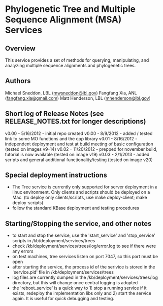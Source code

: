
Phylogenetic Tree and Multiple Sequence Alignment (MSA) Services
=============================================

Overview
----------
This service provides a set of methods for querying, manipulating, and analyzing multiple
sequence alignments and phylogenetic trees.

Authors
---------
Michael Sneddon, LBL (mwsneddon@lbl.gov)
Fangfang Xia, ANL (fangfang.xia@gmail.com)
Matt Henderson, LBL (mhenderson@lbl.gov)


Short log of Release Notes (see RELEASE_NOTES.txt for longer descriptions)
---------
v0.00 - 5/16/2012 - initial repo created
v0.00 - 8/9/2012 - added / tested link to some MO functions and the cpp library
v0.01 - 8/16/2012 - independent deployment and test at build meeting of basic configuration (tested on images v9-14)
v0.02 - 11/20/2012 - prepped for november build, tutorial is now available (tested on image v19)
v0.03 - 2/1/2013 - added scripts and general additional functionality/testing (tested on image v20)


Special deployment instructions
----------
* The Tree service is currently only supported for server deployment in a linux environment.  Only clients and
scripts should be deployed on a Mac.  (to deploy only clients/scripts, use make deploy-client; make deploy-scripts)
* follow the standard KBase deployment and testing procedures


Starting/Stopping the service, and other notes
---------------------------
* to start and stop the service, use the 'start_service' and 'stop_service'
  scripts in /kb/deployment/services/trees
* check /kb/deployment/services/trees/log/error.log to see if there were any errors
* on test machines, tree services listen on port 7047, so this port must be open
* after starting the service, the process id of the serivice is stored in the 
  'service.pid' file in /kb/deployment/services/trees
* log files are currently dumped in the /kb/deployment/services/trees/log
  directory, but this will change once central logging is adopted
* the 'reboot_service' is a quick way to 1) stop a running service if it exists,
  redeploy the implementation libs only and 2) start the service again.  It is
  useful for quick debugging and testing.




